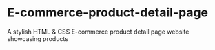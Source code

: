 # E-commerce-product-detail-page
A stylish HTML &amp; CSS  E-commerce product detail page website showcasing products
